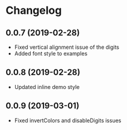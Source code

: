 # Changelog

## 0.0.7 (2019-02-28)
- Fixed vertical alignment issue of the digits
- Added font style to examples

## 0.0.8 (2019-02-28)
- Updated inline demo style

## 0.0.9 (2019-03-01)
- Fixed invertColors and disableDigits issues
